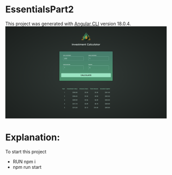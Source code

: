 # EssentialsPart2

This project was generated with [Angular CLI](https://github.com/angular/angular-cli) version 18.0.4.
<img src="./public/project.png">

 
#  Explanation:

To start this project 
- RUN npm i
- npm run start